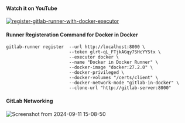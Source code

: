 #### Watch it on YouTube
[![register-gitlab-runner-with-docker-executor](https://img.youtube.com/vi/Rvh7OZbDJ_o/0.jpg)](https://www.youtube.com/2koljDo0M70?v=Rvh7OZbDJ_o)


#### Runner Registeration Command for Docker in Docker
```
gitlab-runner register  --url http://localhost:8000 \
                        --token glrt-qL_FTjkAGqy7SHcYYStx \
                        --executor docker \
                        --name "Docker in Docker Runner" \
                        --docker-image "docker:27.2.0" \
                        --docker-privileged \
                        --docker-volumes "/certs/client" \
                        --docker-network-mode "gitlab-in-docker" \
                        --clone-url "http://gitlab-server:8000"
```

#### GitLab Networking
![Screenshot from 2024-09-11 15-08-50](https://github.com/user-attachments/assets/f6353038-44e6-433e-8a77-423f62f02840)
